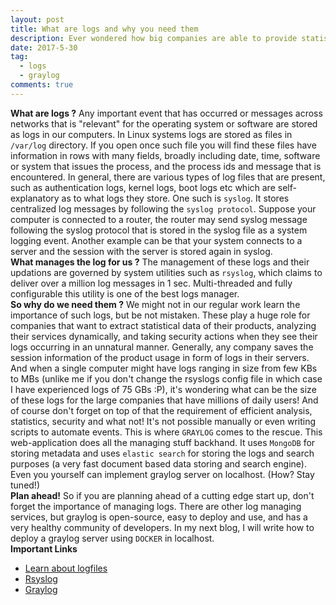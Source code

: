 ```yaml
---
layout: post
title: What are logs and why you need them
description: Ever wondered how big companies are able to provide statistical analysis of their products, how they constantly analyze their app services and are able to watch over their systems taking security measures when needed? Learn how!
date: 2017-5-30
tag:
  - logs
  - graylog
comments: true
---
```


**What are logs ?**
Any important event that has occurred or messages across networks that is "relevant" for the operating system or software are stored as logs in our computers. In Linux systems logs are stored as files in `/var/log` directory. If you open once such file you will find these files have information in rows with many fields, broadly including date, time, software or system that issues the process, and the process ids and message that is encountered. In general, there are various types of log files that are present, such as authentication logs, kernel logs, boot logs etc which are self-explanatory as to what logs they store. One such is `syslog`. It stores centralized log messages by following the `syslog protocol`. Suppose your computer is connected to a router, the router may send syslog message following the syslog protocol that is stored in the syslog file as a system logging event. Another example can be that your system connects to a server and the session with the server is stored again in syslog.<br>
**What manages the log for us ?**
The management of these logs and their updations are governed by system utilities such as `rsyslog`, which claims to deliver over a million log messages in 1 sec. Multi-threaded and fully configurable this utility is one of the best logs manager.<br>
**So why do we need them ?**
We might not in our regular work learn the importance of such logs, but be not mistaken. These play a huge role for companies that want to extract statistical data of their products, analyzing their services dynamically, and taking security actions when they see their logs occurring in an unnatural manner. Generally, any company saves the session information of the product usage in form of logs in their servers. And when a single computer might have logs ranging in size from few KBs to MBs (unlike me if you don't change the rsyslogs config file in which case I have experienced logs of 75 GBs :P), it's wondering what can be the size of these logs for the large companies that have millions of daily users! And of course don't forget on top of that the requirement of efficient analysis, statistics, security and what not! It's not possible manually or even writing scripts to automate events. This is where `GRAYLOG` comes to the rescue. This web-application does all the managing stuff backhand. It uses `MongoDB` for storing metadata and uses `elastic search` for storing the logs and search purposes (a very fast document based data storing and search engine). Even you yourself can implement graylog server on localhost. (How? Stay tuned!)<br>
**Plan ahead!**
So if you are planning ahead of a cutting edge start up, don't forget the importance of managing logs. There are other log managing services, but graylog is open-source, easy to deploy and use, and has a very healthy community of developers. In my next blog, I will write how to deploy a graylog server using `DOCKER` in localhost.<br>
**Important Links**

* [Learn about logfiles](https://www.cyberciti.biz/faq/linux-log-files-location-and-how-do-i-view-logs-files/)
* [Rsyslog](http://www.rsyslog.com/)
* [Graylog](https://www.graylog.org/features)
